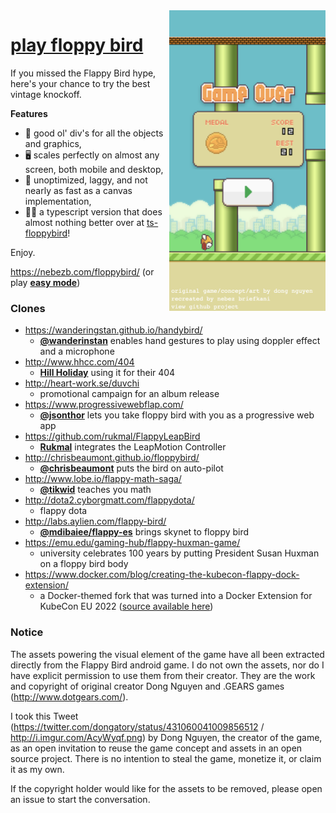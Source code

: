 <img src="screencap.png" align="right" width="250">

# [play floppy bird](https://nebezb.com/floppybird/)

If you missed the Flappy Bird hype, here's your chance to try the best vintage knockoff.

**Features**

* 🎉 good ol' div's for all the objects and graphics,
* 🖥 scales perfectly on almost any screen, both mobile and desktop,
* 💩 unoptimized, laggy, and not nearly as fast as a canvas implementation,
* 👷‍♂️ a typescript version that does almost nothing better over at [ts-floppybird](https://github.com/nebez/ts-floppybird)!

Enjoy.

https://nebezb.com/floppybird/ (or play [**easy mode**](https://nebezb.com/floppybird/?easy))

### Clones

* https://wanderingstan.github.io/handybird/
    * **[@wanderinstan](https://github.com/wanderingstan)** enables hand gestures to play using doppler effect and a microphone
* http://www.hhcc.com/404
    * **[Hill Holiday](http://www.hhcc.com/)** using it for their 404
* http://heart-work.se/duvchi
    * promotional campaign for an album release
* https://www.progressivewebflap.com/
    * **[@jsonthor](https://twitter.com/jsonthor)** lets you take floppy bird with you as a progressive web app
* https://github.com/rukmal/FlappyLeapBird
    * **[Rukmal](http://rukmal.me/)** integrates the LeapMotion Controller
* http://chrisbeaumont.github.io/floppybird/
    * **[@chrisbeaumont](https://github.com/chrisbeaumont)** puts the bird on auto-pilot
* http://www.lobe.io/flappy-math-saga/
    * **[@tikwid](https://github.com/tikwid)** teaches you math
* http://dota2.cyborgmatt.com/flappydota/
    * flappy dota
* http://labs.aylien.com/flappy-bird/
    * **[@mdibaiee/flappy-es](https://github.com/mdibaiee/flappy-es)** brings skynet to floppy bird
* https://emu.edu/gaming-hub/flappy-huxman-game/
    * university celebrates 100 years by putting President Susan Huxman on a floppy bird body
* https://www.docker.com/blog/creating-the-kubecon-flappy-dock-extension/
    *  a Docker-themed fork that was turned into a Docker Extension for KubeCon EU 2022 ([source available here](https://github.com/mikesir87/floppybird))

### Notice

The assets powering the visual element of the game have all been extracted directly from the Flappy Bird android game. I do not own the assets, nor do I have explicit permission to use them from their creator. They are the work and copyright of original creator Dong Nguyen and .GEARS games (http://www.dotgears.com/).

I took this Tweet (https://twitter.com/dongatory/status/431060041009856512 / http://i.imgur.com/AcyWyqf.png) by Dong Nguyen, the creator of the game, as an open invitation to reuse the game concept and assets in an open source project. There is no intention to steal the game, monetize it, or claim it as my own.

If the copyright holder would like for the assets to be removed, please open an issue to start the conversation.
